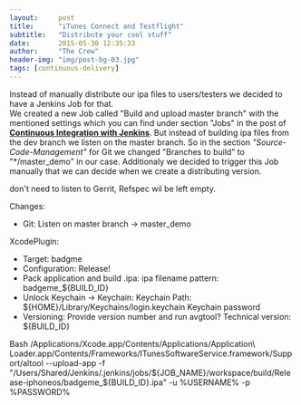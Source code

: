 ```yaml
---
layout:     post
title:      "iTunes Connect and Testflight"
subtitle:   "Distribute your cool stuff"
date:       2015-05-30 12:35:33
author:     "The Crew"
header-img: "img/post-bg-03.jpg"
tags: [continuous-delivery]
---
```


Instead of manually distribute our ipa files to users/testers we decided to have a Jenkins Job for that.<br>
We created a new Job called "Build and upload master branch" with the mentioned settings which you can find under section "Jobs" in the post of [**Continuous Integration with Jenkins**](http://ciforios.github.io/2015/04/21/Jenkins/). But instead of building ipa files from the dev branch we listen on the master branch. So in the section *"Source-Code-Management"* for Git we changed "Branches to build" to "*/master_demo" in our case. Additionaly we decided to trigger this Job manually that we can decide when we create a distributing version.

don't need to listen to Gerrit, Refspec wil be left empty.<br>
 


Changes:
- Git: Listen on master branch -> master_demo

XcodePlugin:
- Target: badgme
- Configuration: Release!
- Pack application and build .ipa:	ipa filename pattern: badgeme_${BUILD_ID}
- Unlock Keychain -> Keychain: 
Keychain Path: ${HOME}/Library/Keychains/login.keychain
Keychain password
- Versioning: Provide version number and run avgtool? Technical version: ${BUILD_ID}

Bash
/Applications/Xcode.app/Contents/Applications/Application\ Loader.app/Contents/Frameworks/ITunesSoftwareService.framework/Support/altool --upload-app -f "/Users/Shared/Jenkins/.jenkins/jobs/${JOB_NAME}/workspace/build/Release-iphoneos/badgeme_${BUILD_ID}.ipa" -u %USERNAME% -p %PASSWORD%
